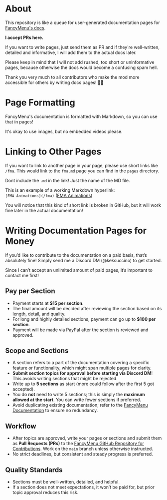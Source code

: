 # About

This repository is like a queue for user-generated documentation pages for [FancyMenu's docs](https://docs.fancymenu.net).

**I accept PRs here.**

If you want to write pages, just send them as PR and if they're well-written, detailed and informative, I will add them to the actual docs later.

Please keep in mind that I will not add rushed, too short or uninformative pages, because otherwise the docs would become a confusing spam hell.

Thank you very much to all contributors who make the mod more accessible for others by writing docs pages! 🙏🏻

# Page Formatting

FancyMenu's documentation is formatted with Markdown, so you can use that in pages!

It's okay to use images, but no embedded videos please.

# Linking to Other Pages

If you want to link to another page in your page, please use short links like `/fma`. This would link to the `fma.md` page you can find in the `pages` directory. 

Dont include the `.md` in the link! Just the name of the MD file.

This is an example of a working Markdown hyperlink:<br>
`[FMA Animations](/fma)` ([FMA Animations](/fma))

You will notice that this kind of short link is broken in GitHub, but it will work fine later in the actual documentation!

# Writing Documentation Pages for Money

If you’d like to contribute to the documentation on a paid basis, that’s absolutely fine! Simply send me a Discord DM (@keksuccino) to get started.

Since I can’t accept an unlimited amount of paid pages, it’s important to contact me first!

## Pay per Section

   - Payment starts at **$15 per section**.
   - The final amount will be decided after reviewing the section based on its length, detail, and quality.
   - For long and highly detailed sections, payment can go up to **$100 per section**.
   - Payment will be made via PayPal after the section is reviewed and approved.

## Scope and Sections

   - A section refers to a part of the documentation covering a specific feature or functionality, which might span multiple pages for clarity.
   - **Submit section topics for approval before starting via Discord DM**! This avoids writing sections that might be rejected.
   - Write up to **5 sections** as start (more could follow after the first 5 got accepted).
   - You do **not** need to write 5 sections; this is simply the **maximum allowed at the start**. You can write fewer sections if preferred.
   - Avoid duplicating existing documentation; refer to the [FancyMenu Documentation](https://docs.fancymenu.net/) to ensure no redundancy.

## Workflow

   - After topics are approved, write your pages or sections and submit them as **Pull Requests (PRs)** to the [FancyMenu GitHub Repository for Contributions](https://github.com/Keksuccino/FancyMenu-Docs-Contributions). Work on the `main` branch unless otherwise instructed.
   - No strict deadlines, but consistent and steady progress is preferred.

## Quality Standards

   - Sections must be well-written, detailed, and helpful.
   - If a section does not meet expectations, it won’t be paid for, but prior topic approval reduces this risk.
